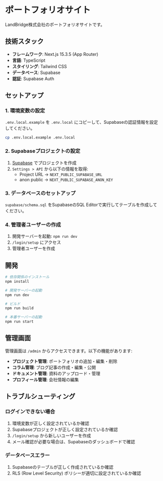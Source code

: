 # ポートフォリオサイト

LandBridge株式会社のポートフォリオサイトです。

## 技術スタック

- **フレームワーク**: Next.js 15.3.5 (App Router)
- **言語**: TypeScript
- **スタイリング**: Tailwind CSS
- **データベース**: Supabase
- **認証**: Supabase Auth

## セットアップ

### 1. 環境変数の設定

`.env.local.example` を `.env.local` にコピーして、Supabaseの認証情報を設定してください。

```bash
cp .env.local.example .env.local
```

### 2. Supabaseプロジェクトの設定

1. [Supabase](https://supabase.com) でプロジェクトを作成
2. `Settings > API` から以下の情報を取得:
   - Project URL → `NEXT_PUBLIC_SUPABASE_URL`
   - anon public → `NEXT_PUBLIC_SUPABASE_ANON_KEY`

### 3. データベースのセットアップ

`supabase/schema.sql` をSupabaseのSQL Editorで実行してテーブルを作成してください。

### 4. 管理者ユーザーの作成

1. 開発サーバーを起動: `npm run dev`
2. `/login/setup` にアクセス
3. 管理者ユーザーを作成

## 開発

```bash
# 依存関係のインストール
npm install

# 開発サーバーの起動
npm run dev

# ビルド
npm run build

# 本番サーバーの起動
npm run start
```

## 管理画面

管理画面は `/admin` からアクセスできます。以下の機能があります:

- **プロジェクト管理**: ポートフォリオの追加・編集・削除
- **コラム管理**: ブログ記事の作成・編集・公開
- **ドキュメント管理**: 資料のアップロード・管理
- **プロフィール管理**: 会社情報の編集

## トラブルシューティング

### ログインできない場合

1. 環境変数が正しく設定されているか確認
2. Supabaseプロジェクトが正しく設定されているか確認
3. `/login/setup` から新しいユーザーを作成
4. メール確認が必要な場合は、Supabaseのダッシュボードで確認

### データベースエラー

1. Supabaseのテーブルが正しく作成されているか確認
2. RLS (Row Level Security) ポリシーが適切に設定されているか確認